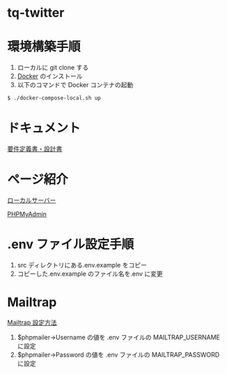 # tq-twitter

# 環境構築手順

1. ローカルに git clone する
2. [Docker]() のインストール
3. 以下のコマンドで Docker コンテナの起動

```bash
$ ./docker-compose-local.sh up
```

# ドキュメント

[要件定義書・設計書](https://www.notion.so/Twitter-3333e77a9d8842789957ce3f23046446)

# ページ紹介

[ローカルサーバー](http://localhost:8080)

[PHPMyAdmin](http://localhost:3306)

# .env ファイル設定手順

1. src ディレクトリにある.env.example をコピー
2. コピーした.env.example のファイル名を.env に変更

# Mailtrap

[Mailtrap 設定方法](https://taupe.site/entry/mailtrap/)

1. $phpmailer->Username の値を .env ファイルの MAILTRAP_USERNAME に設定
2. $phpmailer->Password の値を .env ファイルの MAILTRAP_PASSWORD に設定
